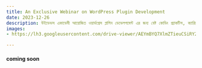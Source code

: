 ```yaml
---
title: An Exclusive Webinar on WordPress Plugin Development
date: 2023-12-26
description: উইডেভস একাডেমী আয়োজিত ওয়ার্ডপ্রেস প্লাগিন ডেভেলপমেন্ট এর জন্য বেষ্ট কোডিং প্র্যাকটিস, ক্যারিয়ার অপরচুনিটি এবং প্রশ্নোত্তর পর্ব নিয়ে ওয়েবিনার।
images: 
- https://lh3.googleusercontent.com/drive-viewer/AEYmBYQ7XlmZTieuCSiRY2UOGEUabJdhLGm3hfgEtkuqJYcKMAglhMaayEX-bKcitSUUgWjoFDbnjCr8yCIF0vgV3_lVA8_0=s1600

---
```


#### coming soon